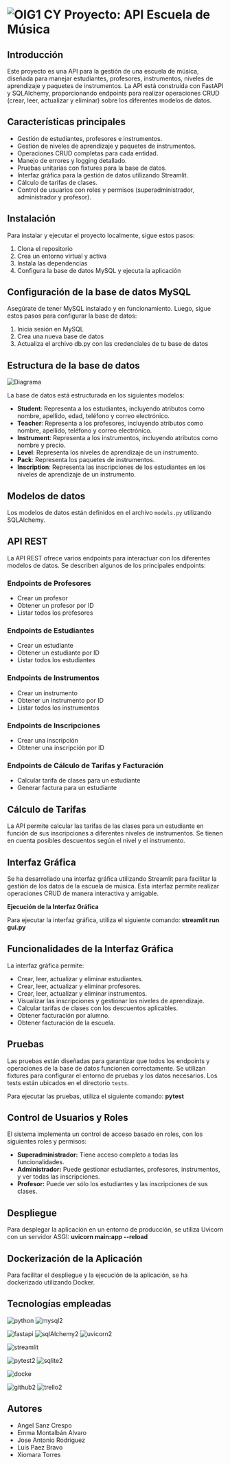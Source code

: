 
# ![OIG1 CY](https://github.com/user-attachments/assets/2da18247-5927-4b7c-aa6b-38d59cb6f178)         Proyecto: API Escuela de Música                                        

## Introducción 

Este proyecto es una API para la gestión de una escuela de música, diseñada para manejar estudiantes, profesores, instrumentos, niveles de aprendizaje y paquetes de instrumentos. 
La API está construida con FastAPI y SQLAlchemy, proporcionando endpoints para realizar operaciones CRUD (crear, leer, actualizar y eliminar) sobre los diferentes modelos de datos. 

## Características principales

- Gestión de estudiantes, profesores e instrumentos.
- Gestión de niveles de aprendizaje y paquetes de instrumentos.
- Operaciones CRUD completas para cada entidad.
- Manejo de errores y logging detallado.
- Pruebas unitarias con fixtures para la base de datos.
- Interfaz gráfica para la gestión de datos utilizando Streamlit.
- Cálculo de tarifas de clases.
- Control de usuarios con roles y permisos (superadministrador, administrador y profesor).

## Instalación

Para instalar y ejecutar el proyecto localmente, sigue estos pasos:

1. Clona el repositorio
2. Crea un entorno virtual y activa
3. Instala las dependencias
4. Configura la base de datos MySQL y ejecuta la aplicación

## Configuración de la base de datos MySQL

Asegúrate de tener MySQL instalado y en funcionamiento. Luego, sigue estos pasos para configurar la base de datos:

1. Inicia sesión en MySQL
2. Crea una nueva base de datos
3. Actualiza el archivo db.py con las credenciales de tu base de datos

## Estructura de la base de datos

![Diagrama](https://github.com/user-attachments/assets/0d34f9c6-c4e2-418d-a48d-d724948ac964)

La base de datos está estructurada en los siguientes modelos:

- **Student**: Representa a los estudiantes, incluyendo atributos como nombre, apellido, edad, teléfono y correo electrónico.
- **Teacher**: Representa a los profesores, incluyendo atributos como nombre, apellido, teléfono y correo electrónico.
- **Instrument**: Representa a los instrumentos, incluyendo atributos como nombre y precio.
- **Level**: Representa los niveles de aprendizaje de un instrumento.
- **Pack**: Representa los paquetes de instrumentos.
- **Inscription**: Representa las inscripciones de los estudiantes en los niveles de aprendizaje de un instrumento.

## Modelos de datos

Los modelos de datos están definidos en el archivo `models.py` utilizando SQLAlchemy. 


## API REST

La API REST ofrece varios endpoints para interactuar con los diferentes modelos de datos. Se describen algunos de los principales endpoints:

### Endpoints de Profesores
- Crear un profesor
- Obtener un profesor por ID
- Listar todos los profesores

### Endpoints de Estudiantes
- Crear un estudiante
- Obtener un estudiante por ID
- Listar todos los estudiantes

### Endpoints de Instrumentos
- Crear un instrumento
- Obtener un instrumento por ID
- Listar todos los instrumentos
 
 ### Endpoints de Inscripciones
- Crear una inscripción
- Obtener una inscripción por ID

### Endpoints de Cálculo de Tarifas y Facturación
- Calcular tarifa de clases para un estudiante
- Generar factura para un estudiante


## Cálculo de Tarifas

La API permite calcular las tarifas de las clases para un estudiante en función de sus inscripciones a diferentes niveles de instrumentos. 
Se tienen en cuenta posibles descuentos según el nivel y el instrumento. 
 
## Interfaz Gráfica

Se ha desarrollado una interfaz gráfica utilizando Streamlit para facilitar la gestión de los datos de la escuela de música. 
Esta interfaz permite realizar operaciones CRUD de manera interactiva y amigable.

**Ejecución de la Interfaz Gráfica**

Para ejecutar la interfaz gráfica, utiliza el siguiente comando: **streamlit run gui.py**

## Funcionalidades de la Interfaz Gráfica

La interfaz gráfica permite:

- Crear, leer, actualizar y eliminar estudiantes.
- Crear, leer, actualizar y eliminar profesores.
- Crear, leer, actualizar y eliminar instrumentos.
- Visualizar las inscripciones y gestionar los niveles de aprendizaje.
- Calcular tarifas de clases con los descuentos aplicables.
- Obtener facturación por alumno.
- Obtener facturación de la escuela.
  
## Pruebas

Las pruebas están diseñadas para garantizar que todos los endpoints y operaciones de la base de datos funcionen correctamente. 
Se utilizan fixtures para configurar el entorno de pruebas y los datos necesarios. Los tests están ubicados en el directorio `tests`.

Para ejecutar las pruebas, utiliza el siguiente comando: **pytest**

## Control de Usuarios y Roles

El sistema implementa un control de acceso basado en roles, con los siguientes roles y permisos:

- **Superadministrador:** Tiene acceso completo a todas las funcionalidades.
- **Administrador:** Puede gestionar estudiantes, profesores, instrumentos, y ver todas las inscripciones.
- **Profesor:** Puede ver sólo los estudiantes y las inscripciones de sus clases.
    
## Despliegue

Para desplegar la aplicación en un entorno de producción, se utiliza Uvicorn con un servidor ASGI: **uvicorn  main:app --reload**

## Dockerización de la Aplicación

Para facilitar el despliegue y la ejecución de la aplicación, se ha dockerizado utilizando Docker.

## Tecnologías empleadas
![python](https://github.com/user-attachments/assets/268d8461-5957-42e8-a051-0526b44a6dbe)
![mysql2](https://github.com/user-attachments/assets/abbbb085-e538-4d15-90b0-a98609e9d42c)

![fastapi](https://github.com/user-attachments/assets/459f92f9-7758-4011-a5a6-08df65c8b685)
![sqlAlchemy2](https://github.com/user-attachments/assets/2a412693-98a9-4e0c-a785-4368e5181b80)
![uvicorn2](https://github.com/user-attachments/assets/380288af-dab7-4364-99e2-6abde4c1e7e3)

![streamlit](https://github.com/user-attachments/assets/890b99fa-009a-4cb3-bfa1-ef681ee214c6)

![pytest2](https://github.com/user-attachments/assets/1cd59921-14ce-4230-b22d-99f6865081dc)
![sqlite2](https://github.com/user-attachments/assets/acc5ba5f-a357-4677-a4da-e3eb32f4d10c)

![docke](https://github.com/user-attachments/assets/fb06b980-57d9-4d09-84dc-db23270aad3e)

![github2](https://github.com/user-attachments/assets/9811b1fb-9817-4b1d-994f-5afc6cdde005)
![trello2](https://github.com/user-attachments/assets/fbbcd782-0999-4d3c-84df-5657d44f7e57)


## Autores
- Angel Sanz Crespo
- Emma Montalbán Alvaro
- Jose Antonio Rodriguez
- Luis Paez Bravo
- Xiomara Torres
